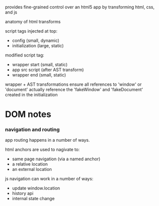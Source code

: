 provides fine-grained control over an html5 app
by transforming html, css, and js


anatomy of html transforms

script tags injected at top:
* config (small, dynamic)
* initialization (large, static)

modified script tag:
* wrapper start (small, static)
* app src script (after AST transform)
* wrapper end (small, static)

wrapper + AST transformations ensure all references to 'window' or 'document'
actually reference the 'fakeWindow' and 'fakeDocument' created in the initialization


# DOM notes

### navigation and routing

app routing happens in a number of ways.

html anchors are used to nagivate to:
  * same page navigation (via a named anchor)
  * a relative location
  * an external location
  
js navigation can work in a number of ways:
  * update window.location
  * history api
  * internal state change